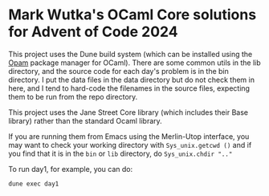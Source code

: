 # Mark Wutka's OCaml Core solutions for Advent of Code 2024

This project uses the Dune build system (which can
be installed using the [Opam](https://opam.ocaml.org/)
package manager for OCaml). There are some
common utils in the lib directory, and the source code for
each day's problem is in the bin directory.
I put the data files in the data directory but do not check them
in here, and I tend to hard-code the filenames in the source
files, expecting them to be run from the repo directory.

This project uses the Jane Street Core library (which includes
their Base library) rather than the standard Ocaml library.

If you are running them from Emacs using the Merlin-Utop
interface, you may want to check your working directory
with `Sys_unix.getcwd ()` and if you find that it is in the `bin`
or `lib` directory, do `Sys_unix.chdir ".."`

To run day1, for example, you can do:

```
dune exec day1
```
